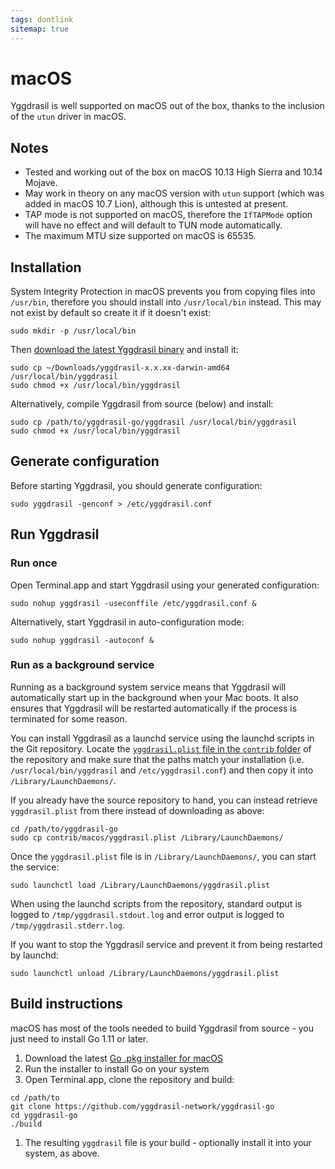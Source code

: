 ```yaml
---
tags: dontlink
sitemap: true
---
```


# macOS

Yggdrasil is well supported on macOS out of the box, thanks to the inclusion of the `utun` driver in macOS.

## Notes

- Tested and working out of the box on macOS 10.13 High Sierra and 10.14 Mojave.
- May work in theory on any macOS version with `utun` support (which was added in macOS 10.7 Lion), although this is untested at present.
- TAP mode is not supported on macOS, therefore the `IfTAPMode` option will have no effect and will default to TUN mode automatically.
- The maximum MTU size supported on macOS is 65535.

## Installation

System Integrity Protection in macOS prevents you from copying files into `/usr/bin`, therefore you should install into `/usr/local/bin` instead. This may not exist by default so create it if it doesn't exist:
```
sudo mkdir -p /usr/local/bin
```

Then [download the latest Yggdrasil binary](https://circleci.com/api/v1.1/project/github/yggdrasil-network/yggdrasil-go/latest/artifacts) and install it:
```
sudo cp ~/Downloads/yggdrasil-x.x.xx-darwin-amd64 /usr/local/bin/yggdrasil
sudo chmod +x /usr/local/bin/yggdrasil
```
Alternatively, compile Yggdrasil from source (below) and install:
```
sudo cp /path/to/yggdrasil-go/yggdrasil /usr/local/bin/yggdrasil
sudo chmod +x /usr/local/bin/yggdrasil
```

## Generate configuration

Before starting Yggdrasil, you should generate configuration:
```
sudo yggdrasil -genconf > /etc/yggdrasil.conf
```

## Run Yggdrasil

### Run once

Open Terminal.app and start Yggdrasil using your generated configuration:
```
sudo nohup yggdrasil -useconffile /etc/yggdrasil.conf &
```
Alternatively, start Yggdrasil in auto-configuration mode:
```
sudo nohup yggdrasil -autoconf &
```

### Run as a background service

Running as a background system service means that Yggdrasil will automatically start up in the background when your Mac boots. It also ensures that Yggdrasil will be restarted automatically if the process is terminated for some reason.

You can install Yggdrasil as a launchd service using the launchd scripts in the Git repository. Locate the [`yggdrasil.plist` file in the `contrib` folder](https://raw.githubusercontent.com/yggdrasil-network/yggdrasil-go/master/contrib/macos/yggdrasil.plist) of the repository and make sure that the paths match your installation (i.e. `/usr/local/bin/yggdrasil` and `/etc/yggdrasil.conf`) and then copy it into `/Library/LaunchDaemons/`.

If you already have the source repository to hand, you can instead retrieve `yggdrasil.plist` from there instead of downloading as above:
```
cd /path/to/yggdrasil-go
sudo cp contrib/macos/yggdrasil.plist /Library/LaunchDaemons/
```

Once the `yggdrasil.plist` file is in `/Library/LaunchDaemons/`, you can start the service:
```
sudo launchctl load /Library/LaunchDaemons/yggdrasil.plist
```
When using the launchd scripts from the repository, standard output is logged to `/tmp/yggdrasil.stdout.log` and error output is logged to `/tmp/yggdrasil.stderr.log`.

If you want to stop the Yggdrasil service and prevent it from being restarted by launchd:
```
sudo launchctl unload /Library/LaunchDaemons/yggdrasil.plist
```

## Build instructions

macOS has most of the tools needed to build Yggdrasil from source - you just need to install Go 1.11 or later.

1. Download the latest [Go .pkg installer for macOS](https://golang.org/dl/)
1. Run the installer to install Go on your system
1. Open Terminal.app, clone the repository and build:
```
cd /path/to
git clone https://github.com/yggdrasil-network/yggdrasil-go
cd yggdrasil-go
./build
```
1. The resulting `yggdrasil` file is your build - optionally install it into your system, as above.
